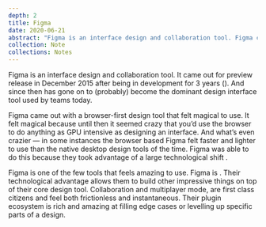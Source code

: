 ```yaml
---
depth: 2
title: Figma
date: 2020-06-21
abstract: "Figma is an interface design and collaboration tool. Figma came out with a browser-first design tool that felt magical to use. It felt magical because until then it seemed crazy that you’d use the browser to do anything as GPU intensive as designing an interface. And what’s even crazier — in some instances the browser based Figma felt faster and lighter to use than the native desktop design tools of the time."
collection: Note
collections: Notes
---
```

Figma is an interface design and collaboration tool. It came out for preview release in December 2015 after being in development for 3 years (<inter-link href="the-next-generation-of-good-software-will-have-long-development-cycles"></inter-link>). And since then has gone on to (probably) become the dominant design interface tool used by teams today.

Figma came out with a browser-first design tool that felt magical to use. It felt magical because until then it seemed crazy that you’d use the browser to do anything as GPU intensive as designing an interface. And what’s even crazier — in some instances the browser based Figma felt faster and lighter to use than the native desktop design tools of the time. Figma was able to do this because they took advantage of a large technological shift <inter-link href="webgl-and-webassembly-for-high-performant-gpu-intensive-applications"></inter-link>.

Figma is one of the few tools that feels amazing to use. Figma is <inter-link href="good-software"></inter-link>. Their technological advantage allows them to build other impressive things on top of their core design tool. Collaboration and multiplayer mode, are first class citizens and feel both frictionless and instantaneous. Their plugin ecosystem is rich and amazing at filling edge cases or levelling up specific parts of a design.